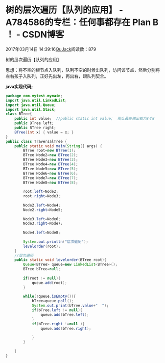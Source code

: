# 树的层次遍历【队列的应用】 - A784586的专栏：任何事都存在 Plan B ！ - CSDN博客





2017年03月14日 14:39:16[QuJack](https://me.csdn.net/A784586)阅读数：879








> 
> 
树的层次遍历【队列的应用】



思想：将不空的根节点入队列，队列不空的时候出队列，访问该节点，然后分别将左右孩子入队列，正好先出左，再出右，跟队列契合。




**java实现代码;**



```java
package com.mytest.mymain;
import java.util.LinkedList;
import java.util.Queue;
import java.util.Stack;
class BTree{
	public int value;  //public static int value;  那么最终输出都为8个8
	public BTree left;  
	public BTree right;  
	BTree(int x) { value = x; }  
}
public class TraversalTree {
	public static void main(String[] args) {
		BTree root=new BTree(1);
		BTree Node2=new BTree(2);
		BTree Node3=new BTree(3);
		BTree Node4=new BTree(4);
		BTree Node5=new BTree(5);
		BTree Node6=new BTree(6);
		BTree Node7=new BTree(7);
		BTree Node8=new BTree(8);
	
		root.left=Node2;
		root.right=Node3;
		
		Node2.left=Node4;
		Node2.right=Node5;
		
		Node3.left=Node6;
		Node3.right=Node7;
		
		Node4.left=Node8;
		
		System.out.println("层次遍历");
		levelorder(root);
	}
	//层次遍历
	public static void levelorder(BTree root){
		Queue<BTree> queue=new LinkedList<BTree>();
		BTree bTree=null;
		
		if(root != null){
			queue.add(root);
		}
		
		while(!queue.isEmpty()){
			bTree=queue.poll();
			System.out.print(bTree.value+"  ");
			if(bTree.left != null){
				queue.add(bTree.left);
			}
			if(bTree.right !=null ){
				queue.add(bTree.right);
				
			}
		}
		
	}
}
```





